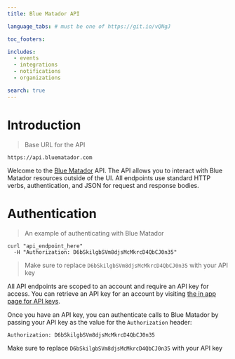 ```yaml
---
title: Blue Matador API

language_tabs: # must be one of https://git.io/vQNgJ

toc_footers:

includes:
  - events
  - integrations
  - notifications
  - organizations

search: true
---
```


# Introduction

> Base URL for the API

```shell
https://api.bluematador.com
```

Welcome to the [Blue Matador](https://www.bluematador.com) API. The API allows you to interact with Blue Matador resources outside of the UI. All endpoints use standard HTTP verbs, authentication, and JSON for request and response bodies.

# Authentication

> An example of authenticating with Blue Matador

```shell
curl "api_endpoint_here"
  -H "Authorization: D6bSkilgbSVm8djsMcMkrcD4QbCJ0n35"
```

> Make sure to replace `D6bSkilgbSVm8djsMcMkrcD4QbCJ0n35` with your API key

All API endpoints are scoped to an account and require an API key for access. You can retrieve an API key for an account by visiting [the in app page for API keys](https://app.bluematador.com/ur/app#/account/apikeys).

Once you have an API key, you can authenticate calls to Blue Matador by passing your API key as the value for the `Authorization` header:

`Authorization: D6bSkilgbSVm8djsMcMkrcD4QbCJ0n35`

<aside class="notice">Make sure to replace <code>D6bSkilgbSVm8djsMcMkrcD4QbCJ0n35</code> with your API key</aside>
